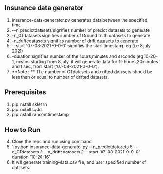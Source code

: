 ## Insurance data generator
1. insurance-data-generator.py generates data between the specified time.
2. --n_predictdatasets signifies number of predict datasets to generate
3. -n_GTdatasets signifies number of Ground truth datasets to generate
4. -n_driftedatasets signifies number of drift datasets to generate
5. --start '07-08-2021-0-0-0' signifies the start timestamp eg (i.e 8 july 2021)
6. -duration signifies number of the hours,minutes and seconds (eg 10-20-1, means starting from 8 july, it will generate data for 10 hours,20minutes and 1 sec, from start ('07-08-2021-0-0-0').
7. **Note : ** The number of GTdatasets and drifted datasets should be less than or equal to number of drifted datasets.
## Prerequisites
1. pip install sklearn
2. pip install tqdm
3. pip install randomtimestamp
## How to Run
4. Clone the repo and run using command 
5. `!python insurance-data-generator.py --n_predictdatasets 5 --n_GTdatasets 3 --n_driftedatasets 2 --start '07-08-2021-0-0-0' --duration '10-20-16'
6. It will generate training-data.csv file, and user specified number of datasets.
